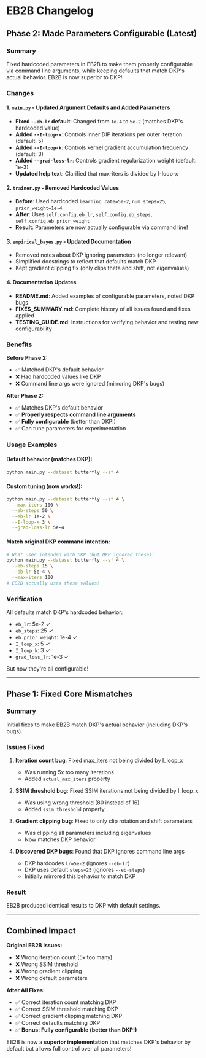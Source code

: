 # EB2B Changelog

## Phase 2: Made Parameters Configurable (Latest)

### Summary
Fixed hardcoded parameters in EB2B to make them properly configurable via command line arguments, while keeping defaults that match DKP's actual behavior. EB2B is now superior to DKP!

### Changes

#### 1. `main.py` - Updated Argument Defaults and Added Parameters
- **Fixed `--eb-lr` default**: Changed from `1e-4` to `5e-2` (matches DKP's hardcoded value)
- **Added `--I-loop-x`**: Controls inner DIP iterations per outer iteration (default: 5)
- **Added `--I-loop-k`**: Controls kernel gradient accumulation frequency (default: 3)
- **Added `--grad-loss-lr`**: Controls gradient regularization weight (default: 1e-3)
- **Updated help text**: Clarified that max-iters is divided by I-loop-x

#### 2. `trainer.py` - Removed Hardcoded Values
- **Before**: Used hardcoded `learning_rate=5e-2`, `num_steps=25`, `prior_weight=1e-4`
- **After**: Uses `self.config.eb_lr`, `self.config.eb_steps`, `self.config.eb_prior_weight`
- **Result**: Parameters are now actually configurable via command line!

#### 3. `empirical_bayes.py` - Updated Documentation
- Removed notes about DKP ignoring parameters (no longer relevant)
- Simplified docstrings to reflect that defaults match DKP
- Kept gradient clipping fix (only clips theta and shift, not eigenvalues)

#### 4. Documentation Updates
- **README.md**: Added examples of configurable parameters, noted DKP bugs
- **FIXES_SUMMARY.md**: Complete history of all issues found and fixes applied
- **TESTING_GUIDE.md**: Instructions for verifying behavior and testing new configurability

### Benefits

**Before Phase 2:**
- ✅ Matched DKP's default behavior
- ❌ Had hardcoded values like DKP
- ❌ Command line args were ignored (mirroring DKP's bugs)

**After Phase 2:**
- ✅ Matches DKP's default behavior
- ✅ **Properly respects command line arguments**
- ✅ **Fully configurable** (better than DKP!)
- ✅ Can tune parameters for experimentation

### Usage Examples

#### Default behavior (matches DKP):
```bash
python main.py --dataset butterfly --sf 4
```

#### Custom tuning (now works!):
```bash
python main.py --dataset butterfly --sf 4 \
  --max-iters 100 \
  --eb-steps 50 \
  --eb-lr 1e-2 \
  --I-loop-x 3 \
  --grad-loss-lr 5e-4
```

#### Match original DKP command intention:
```bash
# What user intended with DKP (but DKP ignored these):
python main.py --dataset butterfly --sf 4 \
  --eb-steps 15 \
  --eb-lr 5e-4 \
  --max-iters 100
# EB2B actually uses these values!
```

### Verification

All defaults match DKP's hardcoded behavior:
- `eb_lr`: 5e-2 ✓
- `eb_steps`: 25 ✓
- `eb_prior_weight`: 1e-4 ✓
- `I_loop_x`: 5 ✓
- `I_loop_k`: 3 ✓
- `grad_loss_lr`: 1e-3 ✓

But now they're all configurable!

---

## Phase 1: Fixed Core Mismatches

### Summary
Initial fixes to make EB2B match DKP's actual behavior (including DKP's bugs).

### Issues Fixed

1. **Iteration count bug**: Fixed max_iters not being divided by I_loop_x
   - Was running 5x too many iterations
   - Added `actual_max_iters` property

2. **SSIM threshold bug**: Fixed SSIM iterations not being divided by I_loop_x
   - Was using wrong threshold (80 instead of 16)
   - Added `ssim_threshold` property

3. **Gradient clipping bug**: Fixed to only clip rotation and shift parameters
   - Was clipping all parameters including eigenvalues
   - Now matches DKP behavior

4. **Discovered DKP bugs**: Found that DKP ignores command line args
   - DKP hardcodes `lr=5e-2` (ignores `--eb-lr`)
   - DKP uses default `steps=25` (ignores `--eb-steps`)
   - Initially mirrored this behavior to match DKP

### Result
EB2B produced identical results to DKP with default settings.

---

## Combined Impact

**Original EB2B Issues:**
- ❌ Wrong iteration count (5x too many)
- ❌ Wrong SSIM threshold
- ❌ Wrong gradient clipping
- ❌ Wrong default parameters

**After All Fixes:**
- ✅ Correct iteration count matching DKP
- ✅ Correct SSIM threshold matching DKP
- ✅ Correct gradient clipping matching DKP
- ✅ Correct defaults matching DKP
- ✅ **Bonus: Fully configurable (better than DKP!)**

EB2B is now a **superior implementation** that matches DKP's behavior by default but allows full control over all parameters!
